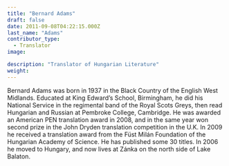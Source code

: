 ```yaml
---
title: "Bernard Adams"
draft: false
date: 2011-09-08T04:22:15.000Z
last_name: "Adams"
contributor_type:
  - Translator
image:

description: "Translator of Hungarian Literature"
weight:
---
```


Bernard Adams was born in 1937 in the Black Country of the English West Midlands. Educated at King Edward’s School, Birmingham, he did his National Service in the regimental band of the Royal Scots Greys, then read Hungarian and Russian at Pembroke College, Cambridge. He was awarded an American PEN translation award in 2008, and in the same year won second prize in the John Dryden translation competition in the U.K. In 2009 he received a translation award from the Füst Milán Foundation of the Hungarian Academy of Science. He has published some 30 titles. In 2006 he moved to Hungary, and now lives at Zánka on the north side of Lake Balaton.

